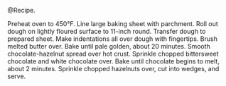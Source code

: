 @Recipe.

Preheat oven to 450°F. Line large baking sheet with parchment. Roll out dough on lightly floured surface to 11-inch round. Transfer dough to prepared sheet. Make indentations all over dough with fingertips. Brush melted butter over. Bake until pale golden, about 20 minutes.
Smooth chocolate-hazelnut spread over hot crust. Sprinkle chopped bittersweet chocolate and white chocolate over. Bake until chocolate begins to melt, about 2 minutes. Sprinkle chopped hazelnuts over, cut into wedges, and serve.